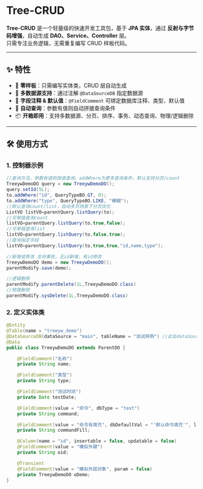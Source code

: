 # Tree-CRUD

**Tree-CRUD** 是一个轻量级的快速开发工具包，基于 **JPA 实体**，通过 **反射与字节码增强**，自动生成 **DAO、Service、Controller** 层。  
只需专注业务逻辑，无需重复编写 CRUD 样板代码。

---

## ✨ 特性

- 🚀 **零样板**：只需编写实体类，CRUD 层自动生成  
- 🔗 **多数据源支持**：通过注解 `@DataSourceDB` 指定数据源  
- 📝 **字段注释 & 默认值**：`@FieldComment` 可绑定数据库注释、类型、默认值  
- 🔄 **自动查询**：参数有值则自动拼接查询条件  
- 📦 **开箱即用**：支持多数据源、分页、排序、事务、动态查询、物理/逻辑删除  

---

## 🛠 使用方式


### 1. 控制器示例
```java
//查询方法，参数有值则按值查询，addWhere为更多查询条件，默认支持分页/count
TreeywDemoDO query = new TreeywDemoDO();
query.setId(5L);
to.addWhere("id", QueryTypeBO.GT, 0);
to.addWhere("type", QueryTypeBO.LIKE, "模糊");
//默认查询count/list，自动多页场景下分页优化
ListVO listVO=parentQuery.listQuery(to);
//可单独查询count
listVO=parentQuery.listQuery(to,true,false);
//可单独查询list
listVO=parentQuery.listQuery(to,false,true);
//查询指定字段
listVO=parentQuery.listQuery(to,true,true,"id,name,type");

//新增或修改 支持事务，无id新增，有id修改
TreeywDemoDO demo = new TreeywDemoDO();
parentModify.save(demo);

//逻辑删除
parentModify.parentDelete(1L,TreeywDemoDO.class)
//物理删除
parentModify.sysDelete(1L,TreeywDemoDO.class)
```

### 2. 定义实体类
```java
@Entity
@Table(name = "treeyw_demo")
@DataSourceDB(dataSource = "main", tableName = "测试样例") //此处dataSource对应yml里的数据源，不写则为默认
@Data
public class TreeywDemoDO extends ParentDO {

    @FieldComment("名称")
    private String name;

    @FieldComment("类型")
    private String type;

    @FieldComment("测试时间")
    private Date testDate;

    @FieldComment(value = "命令", dbType = "text")
    private String command;

    @FieldComment(value = "命令有填充", dbDefaultVal = "'默认命令填充'", length = 1000)
    private String commandFill;

    @Column(name = "id", insertable = false, updatable = false)
    @FieldComment(value = "模拟外键")
    private String oid;

    @Transient
    @FieldComment(value = "模拟外部对象", param = false)
    private TreeywDemoDO oDemo;
}
```
